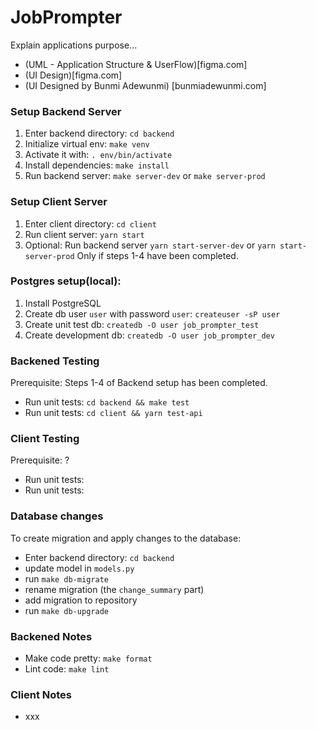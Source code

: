 # JobPrompter
Explain applications purpose...
* (UML - Application Structure & UserFlow)[figma.com]
* (UI Design)[figma.com]
* (UI Designed by Bunmi Adewunmi) [bunmiadewunmi.com]

### Setup Backend Server
 1. Enter backend directory: `cd backend`
 2. Initialize virtual env: `make venv`
 3. Activate it with: `. env/bin/activate`
 4. Install dependencies: `make install`
 5. Run backend server: `make server-dev` or `make server-prod`

### Setup Client Server
 1. Enter client directory: `cd client`
 2. Run client server: `yarn start`
 3. Optional: Run backend server `yarn start-server-dev` or `yarn start-server-prod` Only if steps 1-4 have been completed.

### Postgres setup(local):
 1. Install PostgreSQL
 2. Create db user `user` with password `user`: `createuser -sP user`
 3. Create unit test db: `createdb -O user job_prompter_test`
 4. Create development db: `createdb -O user job_prompter_dev`

### Backened Testing
Prerequisite: Steps 1-4 of Backend setup has been completed.
* Run unit tests: `cd backend && make test`
* Run unit tests: `cd client && yarn test-api` 

### Client Testing
Prerequisite: ?
* Run unit tests: 
* Run unit tests: 

### Database changes
To create migration and apply changes to the database:
* Enter backend directory: `cd backend`
* update model in `models.py`
* run `make db-migrate`
* rename migration (the `change_summary` part)
* add migration to repository
* run `make db-upgrade`

### Backened Notes
* Make code pretty: `make format`
* Lint code: `make lint`

### Client Notes
* xxx